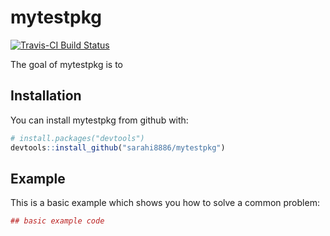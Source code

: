 
<!-- README.md is generated from README.Rmd. Please edit that file -->
mytestpkg
=========

[![Travis-CI Build Status](https://travis-ci.org/sarahi8886/mytestpkg.svg?branch=master)](https://travis-ci.org/sarahi8886/mytestpkg)

The goal of mytestpkg is to

Installation
------------

You can install mytestpkg from github with:

``` r
# install.packages("devtools")
devtools::install_github("sarahi8886/mytestpkg")
```

Example
-------

This is a basic example which shows you how to solve a common problem:

``` r
## basic example code
```
